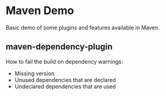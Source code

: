 Maven Demo
=================

Basic demo of some plugins and features available in Maven.

maven-dependency-plugin
-----------------------

How to fail the build on dependency warnings:

* Missing version
* Unused dependencies that are declared
* Undeclared dependencies that are used
